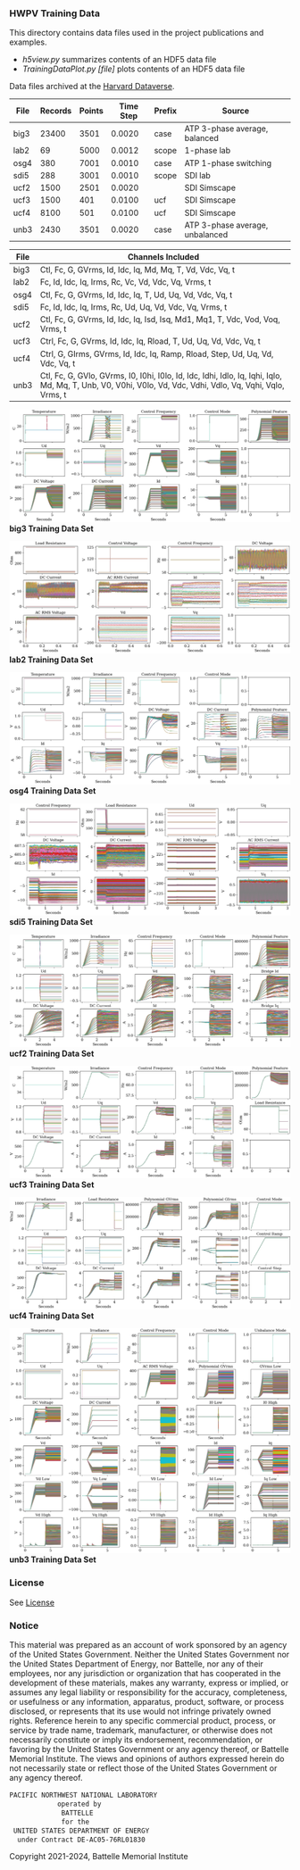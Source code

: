 ### HWPV Training Data

This directory contains data files used in the project publications and examples.

- *h5view.py* summarizes contents of an HDF5 data file
- *TrainingDataPlot.py [file]* plots contents of an HDF5 data file

Data files archived at the [Harvard Dataverse](https://doi.org/10.7910/DVN/PWW981).

| File | Records | Points | Time Step | Prefix | Source |
| ---- | ------- | ------ | --------- | ------ | ------ |
| big3 | 23400   | 3501   | 0.0020    | case   | ATP 3-phase average, balanced |
| lab2 | 69      | 5000   | 0.0012    | scope  | 1-phase lab |
| osg4 | 380     | 7001   | 0.0010    | case   | ATP 1-phase switching |
| sdi5 | 288     | 3001   | 0.0010    | scope  | SDI lab |
| ucf2 | 1500    | 2501   | 0.0020    |        | SDI Simscape |
| ucf3 | 1500    | 401    | 0.0100    | ucf    | SDI Simscape |
| ucf4 | 8100    | 501    | 0.0100    | ucf    | SDI Simscape |
| unb3 | 2430    | 3501   | 0.0020    | case   | ATP 3-phase average, unbalanced |

| File | Channels Included |
| ---- | ----------------- | 
| big3 | Ctl, Fc, G, GVrms, Id, Idc, Iq, Md, Mq, T, Vd, Vdc, Vq, t |
| lab2 | Fc, Id, Idc, Iq, Irms, Rc, Vc, Vd, Vdc, Vq, Vrms, t       |
| osg4 | Ctl, Fc, G, GVrms, Id, Idc, Iq, T, Ud, Uq, Vd, Vdc, Vq, t |
| sdi5 | Fc, Id, Idc, Iq, Irms, Rc, Ud, Uq, Vd, Vdc, Vq, Vrms, t   |
| ucf2 | Ctl, Fc, G, GVrms, Id, Idc, Iq, Isd, Isq, Md1, Mq1, T, Vdc, Vod, Voq, Vrms, t |
| ucf3 | Ctrl, Fc, G, GVrms, Id, Idc, Iq, Rload, T, Ud, Uq, Vd, Vdc, Vq, t |
| ucf4 | Ctrl, G, GIrms, GVrms, Id, Idc, Iq, Ramp, Rload, Step, Ud, Uq, Vd, Vdc, Vq, t |
| unb3 | Ctl, Fc, G, GVlo, GVrms, I0, I0hi, I0lo, Id, Idc, Idhi, Idlo, Iq, Iqhi, Iqlo, Md, Mq, T, Unb, V0, V0hi, V0lo, Vd, Vdc, Vdhi, Vdlo, Vq, Vqhi, Vqlo, Vrms, t |

![big3 training set](big3_Training_Set.png)
**big3 Training Data Set**

![lab2 training set](lab2_Training_Set.png)
**lab2 Training Data Set**

![osg4 training set](osg4_Training_Set.png)
**osg4 Training Data Set**

![sdi5 training set](sdi5_Training_Set.png)
**sdi5 Training Data Set**

![ucf2 training set](ucf2_Training_Set.png)
**ucf2 Training Data Set**

![ucf3 training set](ucf3_Training_Set.png)
**ucf3 Training Data Set**

![ucf4 training set](ucf4_Training_Set.png)
**ucf4 Training Data Set**

![unb3 training set](unb3_Training_Set.png)
**unb3 Training Data Set**

### License

See [License](../../license.txt)

### Notice

This material was prepared as an account of work sponsored by an agency of the United States Government.  Neither the United States Government nor the United States Department of Energy, nor Battelle, nor any of their employees, nor any jurisdiction or organization that has cooperated in the development of these materials, makes any warranty, express or implied, or assumes any legal liability or responsibility for the accuracy, completeness, or usefulness or any information, apparatus, product, software, or process disclosed, or represents that its use would not infringe privately owned rights.
Reference herein to any specific commercial product, process, or service by trade name, trademark, manufacturer, or otherwise does not necessarily constitute or imply its endorsement, recommendation, or favoring by the United States Government or any agency thereof, or Battelle Memorial Institute. The views and opinions of authors expressed herein do not necessarily state or reflect those of the United States Government or any agency thereof.

    PACIFIC NORTHWEST NATIONAL LABORATORY
                operated by
                 BATTELLE
                 for the
     UNITED STATES DEPARTMENT OF ENERGY
      under Contract DE-AC05-76RL01830

Copyright 2021-2024, Battelle Memorial Institute
